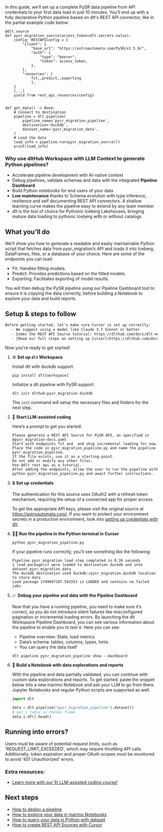 In this guide, we'll set up a complete PySR data pipeline from API credentials to your first data load in just 10 minutes. You'll end up with a fully declarative Python pipeline based on dlt's REST API connector, like in the partial example code below:

```python-outcome
@dlt.source
def pysr_migration_source(access_token=dlt.secrets.value):
    config: RESTAPIConfig = {
        "client": {
            "base_url": "https://astroautomata.com/PySR/v1.5.9/",
            "auth": {
                "type": "bearer",
                "token": access_token,
            },
        },
        "resources": [
            fit,,predict,,exporting
            ],
    }
    [...]
    yield from rest_api_resources(config)


def get_data() -> None:
    # Connect to destination
    pipeline = dlt.pipeline(
        pipeline_name='pysr_migration_pipeline',
        destination='duckdb',
        dataset_name='pysr_migration_data', 
    )
    # Load the data
    load_info = pipeline.run(pysr_migration_source())
    print(load_info) 
```

### Why use dltHub Workspace with LLM Context to generate Python pipelines?

- Accelerate pipeline development with AI-native context
- Debug pipelines, validate schemas and data with the integrated **Pipeline Dashboard**
- Build Python notebooks for end users of your data
- **Low maintenance** thanks to Schema evolution with type inference, resilience and self documenting REST API connectors. A shallow learning curve makes the pipeline easy to extend by any team member
- dlt is the tool of choice for Pythonic Iceberg Lakehouses, bringing mature data loading to pythonic Iceberg with or without catalogs

## What you’ll do

We’ll show you how to generate a readable and easily maintainable Python script that fetches data from pysr_migration’s API and loads it into Iceberg, DataFrames, files, or a database of your choice. Here are some of the endpoints you can load:

- Fit: Handles fitting models.
- Predict: Provides predictions based on the fitted models.
- Exporting: Facilitates exporting of model results.

You will then debug the PySR pipeline using our Pipeline Dashboard tool to ensure it is copying the data correctly, before building a Notebook to explore your data and build reports.

## Setup & steps to follow

```default
Before getting started, let's make sure Cursor is set up correctly:
   - We suggest using a model like Claude 3.7 Sonnet or better
   - Index the REST API Source tutorial: https://dlthub.com/docs/dlt-ecosystem/verified-sources/rest_api/ and add it to context as **@dlt rest api**
   - [Read our full steps on setting up Cursor](https://dlthub.com/docs/dlt-ecosystem/llm-tooling/cursor-restapi#23-configuring-cursor-with-documentation)
```

Now you're ready to get started!

1. ⚙️ **Set up `dlt` Workspace**
    
    Install dlt with duckdb support:
    ```shell
    pip install dlt[workspace]
    ```

    Initialize a dlt pipeline with PySR support.
    ```shell
    dlt init dlthub:pysr_migration duckdb
    ```

    The `init` command will setup the necessary files and folders for the next step.
    
2. 🤠 **Start LLM-assisted coding**
    
    Here’s a prompt to get you started:
    
    ```prompt
    Please generate a REST API Source for PySR API, as specified in @pysr_migration-docs.yaml 
    Start with endpoints fit and  and skip incremental loading for now. 
    Place the code in pysr_migration_pipeline.py and name the pipeline pysr_migration_pipeline. 
    If the file exists, use it as a starting point. 
    Do not add or modify any other files. 
    Use @dlt rest api as a tutorial. 
    After adding the endpoints, allow the user to run the pipeline with python pysr_migration_pipeline.py and await further instructions.
    ```

    
3. 🔒 **Set up credentials** 
    
    The authentication for this source uses OAuth2 with a refresh token mechanism, requiring the setup of a connected app for proper access.
    
    To get the appropriate API keys, please visit the original source at https://astroautomata.com/.
    If you want to protect your environment secrets in a production environment, look into [setting up credentials with dlt](https://dlthub.com/docs/walkthroughs/add_credentials).
    
4. 🏃‍♀️ **Run the pipeline in the Python terminal in Cursor**
    
    ```shell
    python pysr_migration_pipeline.py
    ```
    
    If your pipeline runs correctly, you’ll see something like the following:
    
    ```shell
    Pipeline pysr_migration load step completed in 0.26 seconds
    1 load package(s) were loaded to destination duckdb and into dataset pysr_migration_data
    The duckdb destination used duckdb:/pysr_migration.duckdb location to store data
    Load package 1749667187.541553 is LOADED and contains no failed jobs
    ```
    
5. 📈 **Debug your pipeline and data with the Pipeline Dashboard**

    Now that you have a running pipeline, you need to make sure it’s correct, so you do not introduce silent failures like misconfigured pagination or incremental loading errors. By launching the dlt Workspace Pipeline Dashboard, you can see various information about the pipeline to enable you to test it. Here you can see:
    - Pipeline overview: State, load metrics
    - Data’s schema: tables, columns, types, hints
    - You can query the data itself
    
    ```shell
    dlt pipeline pysr_migration_pipeline show --dashboard
    ```
    
6. 🐍 **Build a Notebook with data explorations and reports**

    With the pipeline and data partially validated, you can continue with custom data explorations and reports. To get started, paste the snippet below into a new marimo Notebook and ask your LLM to go from there. Jupyter Notebooks and regular Python scripts are supported as well.

    
    ```python
    import dlt

   data = dlt.pipeline("pysr_migration_pipeline").dataset()
   # get i table as Pandas frame
   data.i.df().head()
    ```

## Running into errors?

Users must be aware of potential request limits, such as 'REQUEST_LIMIT_EXCEEDED', which may require throttling API calls. Additionally, token expiration and proper OAuth scopes must be monitored to avoid '401 Unauthorized' errors.

### Extra resources:

- [Learn more with our 1h LLM-assisted coding course!](https://www.youtube.com/watch?v=GGid70rnJuM)

## Next steps

- [How to deploy a pipeline](https://dlthub.com/docs/walkthroughs/deploy-a-pipeline)
- [How to explore your data in marimo Notebooks](https://dlthub.com/docs/general-usage/dataset-access/marimo)
- [How to query your data in Python with dataset](https://dlthub.com/docs/general-usage/dataset-access/dataset)
- [How to create REST API Sources with Cursor](https://dlthub.com/docs/dlt-ecosystem/llm-tooling/cursor-restapi)